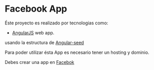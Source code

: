 # Facebook App

Éste proyecto es realizado por tecnologias como:

  +  [AngularJS](http://angularjs.org/) web app.

usando la estructura de [Angular-seed](https://github.com/angular/angular-seed)

Para poder utilizar ésta App es necesario tener un hosting y dominio.

Debes crear una app en [Facebok](https://developers.facebook.com)
